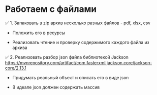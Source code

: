 # **Работаем с файлами**

✅ 1. Запаковать в zip архив несколько разных файлов - pdf, xlsx, csv

- Положить его в ресурсы

- Реализовать чтение и проверку содержимого каждого файла из архива

✅ 2. Реализовать разбор json  файла библиотекой Jackson https://mvnrepository.com/artifact/com.fasterxml.jackson.core/jackson-core/2.13.1

- Придумать реальный объект и описать его в виде  json

- В идеале json должен содержать массив
